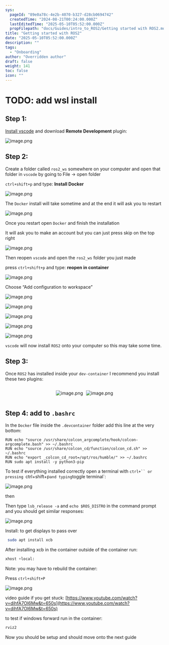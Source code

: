 ```yaml
---
sys:
  pageId: "89e0a78c-4e2b-4070-b327-d28cb0694742"
  createdTime: "2024-08-21T00:24:00.000Z"
  lastEditedTime: "2025-05-10T05:52:00.000Z"
  propFilepath: "docs/Guides/intro_to_ROS2/Getting started with ROS2.md"
title: "Getting started with ROS2"
date: "2025-05-10T05:52:00.000Z"
description: ""
tags:
  - "Onboarding"
author: "Overridden author"
draft: false
weight: 141
toc: false
icon: ""
---
```


# TODO: add wsl install

## Step 1:

[Install vscode](https://code.visualstudio.com/download) and download **Remote Development** plugin:

![image.png](https://prod-files-secure.s3.us-west-2.amazonaws.com/d518164a-d88e-44d1-a4ee-3adb3bd8bce0/efb52993-1881-4a40-b95e-6f020334f022/image.png?X-Amz-Algorithm=AWS4-HMAC-SHA256&X-Amz-Content-Sha256=UNSIGNED-PAYLOAD&X-Amz-Credential=ASIAZI2LB466SFF6DUQK%2F20250516%2Fus-west-2%2Fs3%2Faws4_request&X-Amz-Date=20250516T121609Z&X-Amz-Expires=3600&X-Amz-Security-Token=IQoJb3JpZ2luX2VjEIz%2F%2F%2F%2F%2F%2F%2F%2F%2F%2FwEaCXVzLXdlc3QtMiJHMEUCICI8Kj5iH33BhTpULgbsYnddlfG%2BReiYJQcIp5FE7eUCAiEAgrH3LkX1rMyAUxTBJr9%2FmBoQKjiva1EZqTIZLmzmEhYq%2FwMIRRAAGgw2Mzc0MjMxODM4MDUiDLD%2BPesRcV2brggOaSrcAyNY0wirGJVTBO1PANXohYmkCYGgCewYvPp4m5axWbZ0o8gj1Ql1Hzon%2Bgc2%2FsaiPBGYtP4vLE5W9fwr3cSs8FWmvRVfxAxZ7Alvunu4MFRGU7O1K4wH2jaedmVebIdIi2zUX7XZPkCns0ZI3BO3p4gWyV8bUMHrXzQmJ37ANX7%2Ft3bnQGfwJ5TDtZvge5nl5ylbt9eJCOhMwXFE8ovslBZNiCA7K9jLBSOGfSwWoH3FLbuVeud93rWaEZaTi1ZAFgln%2FnHiJnIc4uiyypMn4rPExmkteW07rsHZmhCvFZ4R%2FVYPhOM3lgNY54yL2AEDbGmLtC5xaNivrFklK0qRYsQW0Bq3ed9O7Run1dgOQUx9MXw%2F7%2BXWAxmVp69x5p7F9%2BIGJoryKNBjhpBfTi2v1hp9Tq0cJ8xc%2Fd%2BNY%2F%2BPbbkn7o%2BIIXer%2BbUueUVFT9jGQlLB5qxKUkRjLEBCDn1JwH20L1hSFD2jXxdQS%2BhTH8IbWYmA2fG4EFaNopNMriPqlFuGxHan8HW51oUaF7Wj3zxRBn%2BavP0juVDW0BoZCsq9PTWiFMP4F5FIYvPC5cXgVSYf02P%2FS0ILhaypK9PEIfC4yHjxm14l3ydNfOMwvNHpsbIwMXvAnTbN5rxUMLrCnMEGOqUBsKLfz37bMuRWgUQnogDFcp7sGThMQXF8ENMRK6RxjnC%2BFqjMplWfFitz1iSs232PMJCjP4VIesukSMISEyVmIq%2BKyOLf7iSdFk064yXY%2B4%2Fu7fnE1XNeT86RgnBb9QIMKFnvluhhNwaKFOvx%2BJTKoiUbP1LHVIvMm2tu0lugpPxa1UNvX%2BTEK9mkof3vUL5rgxzXF0lyA7w95orKHekN0e6Oqqw5&X-Amz-Signature=8a7ac2b44ef0cea1a5910aa38197b0f82bcd00b413ee38e2185ee3300d94ee3b&X-Amz-SignedHeaders=host&x-id=GetObject)

## Step 2:

Create a folder called `ros2_ws` somewhere on your computer and open that folder in `vscode` by going to File → open folder 

`ctrl+shift+p` and type: **Install Docker**

![image.png](https://prod-files-secure.s3.us-west-2.amazonaws.com/d518164a-d88e-44d1-a4ee-3adb3bd8bce0/2269dc0e-1cd5-47ff-bceb-c04ad9b2eab0/image.png?X-Amz-Algorithm=AWS4-HMAC-SHA256&X-Amz-Content-Sha256=UNSIGNED-PAYLOAD&X-Amz-Credential=ASIAZI2LB466SFF6DUQK%2F20250516%2Fus-west-2%2Fs3%2Faws4_request&X-Amz-Date=20250516T121609Z&X-Amz-Expires=3600&X-Amz-Security-Token=IQoJb3JpZ2luX2VjEIz%2F%2F%2F%2F%2F%2F%2F%2F%2F%2FwEaCXVzLXdlc3QtMiJHMEUCICI8Kj5iH33BhTpULgbsYnddlfG%2BReiYJQcIp5FE7eUCAiEAgrH3LkX1rMyAUxTBJr9%2FmBoQKjiva1EZqTIZLmzmEhYq%2FwMIRRAAGgw2Mzc0MjMxODM4MDUiDLD%2BPesRcV2brggOaSrcAyNY0wirGJVTBO1PANXohYmkCYGgCewYvPp4m5axWbZ0o8gj1Ql1Hzon%2Bgc2%2FsaiPBGYtP4vLE5W9fwr3cSs8FWmvRVfxAxZ7Alvunu4MFRGU7O1K4wH2jaedmVebIdIi2zUX7XZPkCns0ZI3BO3p4gWyV8bUMHrXzQmJ37ANX7%2Ft3bnQGfwJ5TDtZvge5nl5ylbt9eJCOhMwXFE8ovslBZNiCA7K9jLBSOGfSwWoH3FLbuVeud93rWaEZaTi1ZAFgln%2FnHiJnIc4uiyypMn4rPExmkteW07rsHZmhCvFZ4R%2FVYPhOM3lgNY54yL2AEDbGmLtC5xaNivrFklK0qRYsQW0Bq3ed9O7Run1dgOQUx9MXw%2F7%2BXWAxmVp69x5p7F9%2BIGJoryKNBjhpBfTi2v1hp9Tq0cJ8xc%2Fd%2BNY%2F%2BPbbkn7o%2BIIXer%2BbUueUVFT9jGQlLB5qxKUkRjLEBCDn1JwH20L1hSFD2jXxdQS%2BhTH8IbWYmA2fG4EFaNopNMriPqlFuGxHan8HW51oUaF7Wj3zxRBn%2BavP0juVDW0BoZCsq9PTWiFMP4F5FIYvPC5cXgVSYf02P%2FS0ILhaypK9PEIfC4yHjxm14l3ydNfOMwvNHpsbIwMXvAnTbN5rxUMLrCnMEGOqUBsKLfz37bMuRWgUQnogDFcp7sGThMQXF8ENMRK6RxjnC%2BFqjMplWfFitz1iSs232PMJCjP4VIesukSMISEyVmIq%2BKyOLf7iSdFk064yXY%2B4%2Fu7fnE1XNeT86RgnBb9QIMKFnvluhhNwaKFOvx%2BJTKoiUbP1LHVIvMm2tu0lugpPxa1UNvX%2BTEK9mkof3vUL5rgxzXF0lyA7w95orKHekN0e6Oqqw5&X-Amz-Signature=8eefdd63d668d10226c36f2eec146a4425db7a3905fcc69b23a34a0407cd091e&X-Amz-SignedHeaders=host&x-id=GetObject)

The `Docker` install will take sometime and at the end it will ask you to restart

![image.png](https://prod-files-secure.s3.us-west-2.amazonaws.com/d518164a-d88e-44d1-a4ee-3adb3bd8bce0/ed233f78-be33-4b1f-b89c-9c346c0e961e/image.png?X-Amz-Algorithm=AWS4-HMAC-SHA256&X-Amz-Content-Sha256=UNSIGNED-PAYLOAD&X-Amz-Credential=ASIAZI2LB466SFF6DUQK%2F20250516%2Fus-west-2%2Fs3%2Faws4_request&X-Amz-Date=20250516T121609Z&X-Amz-Expires=3600&X-Amz-Security-Token=IQoJb3JpZ2luX2VjEIz%2F%2F%2F%2F%2F%2F%2F%2F%2F%2FwEaCXVzLXdlc3QtMiJHMEUCICI8Kj5iH33BhTpULgbsYnddlfG%2BReiYJQcIp5FE7eUCAiEAgrH3LkX1rMyAUxTBJr9%2FmBoQKjiva1EZqTIZLmzmEhYq%2FwMIRRAAGgw2Mzc0MjMxODM4MDUiDLD%2BPesRcV2brggOaSrcAyNY0wirGJVTBO1PANXohYmkCYGgCewYvPp4m5axWbZ0o8gj1Ql1Hzon%2Bgc2%2FsaiPBGYtP4vLE5W9fwr3cSs8FWmvRVfxAxZ7Alvunu4MFRGU7O1K4wH2jaedmVebIdIi2zUX7XZPkCns0ZI3BO3p4gWyV8bUMHrXzQmJ37ANX7%2Ft3bnQGfwJ5TDtZvge5nl5ylbt9eJCOhMwXFE8ovslBZNiCA7K9jLBSOGfSwWoH3FLbuVeud93rWaEZaTi1ZAFgln%2FnHiJnIc4uiyypMn4rPExmkteW07rsHZmhCvFZ4R%2FVYPhOM3lgNY54yL2AEDbGmLtC5xaNivrFklK0qRYsQW0Bq3ed9O7Run1dgOQUx9MXw%2F7%2BXWAxmVp69x5p7F9%2BIGJoryKNBjhpBfTi2v1hp9Tq0cJ8xc%2Fd%2BNY%2F%2BPbbkn7o%2BIIXer%2BbUueUVFT9jGQlLB5qxKUkRjLEBCDn1JwH20L1hSFD2jXxdQS%2BhTH8IbWYmA2fG4EFaNopNMriPqlFuGxHan8HW51oUaF7Wj3zxRBn%2BavP0juVDW0BoZCsq9PTWiFMP4F5FIYvPC5cXgVSYf02P%2FS0ILhaypK9PEIfC4yHjxm14l3ydNfOMwvNHpsbIwMXvAnTbN5rxUMLrCnMEGOqUBsKLfz37bMuRWgUQnogDFcp7sGThMQXF8ENMRK6RxjnC%2BFqjMplWfFitz1iSs232PMJCjP4VIesukSMISEyVmIq%2BKyOLf7iSdFk064yXY%2B4%2Fu7fnE1XNeT86RgnBb9QIMKFnvluhhNwaKFOvx%2BJTKoiUbP1LHVIvMm2tu0lugpPxa1UNvX%2BTEK9mkof3vUL5rgxzXF0lyA7w95orKHekN0e6Oqqw5&X-Amz-Signature=c81fdeb04d327ba43a7c3685d051897ce1e651972fd9c1357d5742568e8885e4&X-Amz-SignedHeaders=host&x-id=GetObject)

Once you restart open `Docker` and finish the installation

It will ask you to make an account but you can just press skip on the top right

![image.png](https://prod-files-secure.s3.us-west-2.amazonaws.com/d518164a-d88e-44d1-a4ee-3adb3bd8bce0/21010ad9-1659-4fd9-9f59-9932a09b2a3d/image.png?X-Amz-Algorithm=AWS4-HMAC-SHA256&X-Amz-Content-Sha256=UNSIGNED-PAYLOAD&X-Amz-Credential=ASIAZI2LB466SFF6DUQK%2F20250516%2Fus-west-2%2Fs3%2Faws4_request&X-Amz-Date=20250516T121609Z&X-Amz-Expires=3600&X-Amz-Security-Token=IQoJb3JpZ2luX2VjEIz%2F%2F%2F%2F%2F%2F%2F%2F%2F%2FwEaCXVzLXdlc3QtMiJHMEUCICI8Kj5iH33BhTpULgbsYnddlfG%2BReiYJQcIp5FE7eUCAiEAgrH3LkX1rMyAUxTBJr9%2FmBoQKjiva1EZqTIZLmzmEhYq%2FwMIRRAAGgw2Mzc0MjMxODM4MDUiDLD%2BPesRcV2brggOaSrcAyNY0wirGJVTBO1PANXohYmkCYGgCewYvPp4m5axWbZ0o8gj1Ql1Hzon%2Bgc2%2FsaiPBGYtP4vLE5W9fwr3cSs8FWmvRVfxAxZ7Alvunu4MFRGU7O1K4wH2jaedmVebIdIi2zUX7XZPkCns0ZI3BO3p4gWyV8bUMHrXzQmJ37ANX7%2Ft3bnQGfwJ5TDtZvge5nl5ylbt9eJCOhMwXFE8ovslBZNiCA7K9jLBSOGfSwWoH3FLbuVeud93rWaEZaTi1ZAFgln%2FnHiJnIc4uiyypMn4rPExmkteW07rsHZmhCvFZ4R%2FVYPhOM3lgNY54yL2AEDbGmLtC5xaNivrFklK0qRYsQW0Bq3ed9O7Run1dgOQUx9MXw%2F7%2BXWAxmVp69x5p7F9%2BIGJoryKNBjhpBfTi2v1hp9Tq0cJ8xc%2Fd%2BNY%2F%2BPbbkn7o%2BIIXer%2BbUueUVFT9jGQlLB5qxKUkRjLEBCDn1JwH20L1hSFD2jXxdQS%2BhTH8IbWYmA2fG4EFaNopNMriPqlFuGxHan8HW51oUaF7Wj3zxRBn%2BavP0juVDW0BoZCsq9PTWiFMP4F5FIYvPC5cXgVSYf02P%2FS0ILhaypK9PEIfC4yHjxm14l3ydNfOMwvNHpsbIwMXvAnTbN5rxUMLrCnMEGOqUBsKLfz37bMuRWgUQnogDFcp7sGThMQXF8ENMRK6RxjnC%2BFqjMplWfFitz1iSs232PMJCjP4VIesukSMISEyVmIq%2BKyOLf7iSdFk064yXY%2B4%2Fu7fnE1XNeT86RgnBb9QIMKFnvluhhNwaKFOvx%2BJTKoiUbP1LHVIvMm2tu0lugpPxa1UNvX%2BTEK9mkof3vUL5rgxzXF0lyA7w95orKHekN0e6Oqqw5&X-Amz-Signature=04b4f1c9c4a3521c6ef7c47bd170b5fc5916bedc6c0c86af26fb44f9d7159175&X-Amz-SignedHeaders=host&x-id=GetObject)

Then reopen `vscode` and open the `ros2_ws` folder you just made

press `ctrl+shift+p` and type: **reopen in container**

![image.png](https://prod-files-secure.s3.us-west-2.amazonaws.com/d518164a-d88e-44d1-a4ee-3adb3bd8bce0/4e93b8c2-41ad-488c-8095-c74205196118/image.png?X-Amz-Algorithm=AWS4-HMAC-SHA256&X-Amz-Content-Sha256=UNSIGNED-PAYLOAD&X-Amz-Credential=ASIAZI2LB466SFF6DUQK%2F20250516%2Fus-west-2%2Fs3%2Faws4_request&X-Amz-Date=20250516T121609Z&X-Amz-Expires=3600&X-Amz-Security-Token=IQoJb3JpZ2luX2VjEIz%2F%2F%2F%2F%2F%2F%2F%2F%2F%2FwEaCXVzLXdlc3QtMiJHMEUCICI8Kj5iH33BhTpULgbsYnddlfG%2BReiYJQcIp5FE7eUCAiEAgrH3LkX1rMyAUxTBJr9%2FmBoQKjiva1EZqTIZLmzmEhYq%2FwMIRRAAGgw2Mzc0MjMxODM4MDUiDLD%2BPesRcV2brggOaSrcAyNY0wirGJVTBO1PANXohYmkCYGgCewYvPp4m5axWbZ0o8gj1Ql1Hzon%2Bgc2%2FsaiPBGYtP4vLE5W9fwr3cSs8FWmvRVfxAxZ7Alvunu4MFRGU7O1K4wH2jaedmVebIdIi2zUX7XZPkCns0ZI3BO3p4gWyV8bUMHrXzQmJ37ANX7%2Ft3bnQGfwJ5TDtZvge5nl5ylbt9eJCOhMwXFE8ovslBZNiCA7K9jLBSOGfSwWoH3FLbuVeud93rWaEZaTi1ZAFgln%2FnHiJnIc4uiyypMn4rPExmkteW07rsHZmhCvFZ4R%2FVYPhOM3lgNY54yL2AEDbGmLtC5xaNivrFklK0qRYsQW0Bq3ed9O7Run1dgOQUx9MXw%2F7%2BXWAxmVp69x5p7F9%2BIGJoryKNBjhpBfTi2v1hp9Tq0cJ8xc%2Fd%2BNY%2F%2BPbbkn7o%2BIIXer%2BbUueUVFT9jGQlLB5qxKUkRjLEBCDn1JwH20L1hSFD2jXxdQS%2BhTH8IbWYmA2fG4EFaNopNMriPqlFuGxHan8HW51oUaF7Wj3zxRBn%2BavP0juVDW0BoZCsq9PTWiFMP4F5FIYvPC5cXgVSYf02P%2FS0ILhaypK9PEIfC4yHjxm14l3ydNfOMwvNHpsbIwMXvAnTbN5rxUMLrCnMEGOqUBsKLfz37bMuRWgUQnogDFcp7sGThMQXF8ENMRK6RxjnC%2BFqjMplWfFitz1iSs232PMJCjP4VIesukSMISEyVmIq%2BKyOLf7iSdFk064yXY%2B4%2Fu7fnE1XNeT86RgnBb9QIMKFnvluhhNwaKFOvx%2BJTKoiUbP1LHVIvMm2tu0lugpPxa1UNvX%2BTEK9mkof3vUL5rgxzXF0lyA7w95orKHekN0e6Oqqw5&X-Amz-Signature=0a79ad1209da871578c4a77f25c6279095ce9a0d2c47fcfc7e2db7d1e766f77f&X-Amz-SignedHeaders=host&x-id=GetObject)

Choose “Add configuration to workspace”

![image.png](https://prod-files-secure.s3.us-west-2.amazonaws.com/d518164a-d88e-44d1-a4ee-3adb3bd8bce0/9560b282-5060-4989-ba37-97e7b2c22476/image.png?X-Amz-Algorithm=AWS4-HMAC-SHA256&X-Amz-Content-Sha256=UNSIGNED-PAYLOAD&X-Amz-Credential=ASIAZI2LB466SFF6DUQK%2F20250516%2Fus-west-2%2Fs3%2Faws4_request&X-Amz-Date=20250516T121609Z&X-Amz-Expires=3600&X-Amz-Security-Token=IQoJb3JpZ2luX2VjEIz%2F%2F%2F%2F%2F%2F%2F%2F%2F%2FwEaCXVzLXdlc3QtMiJHMEUCICI8Kj5iH33BhTpULgbsYnddlfG%2BReiYJQcIp5FE7eUCAiEAgrH3LkX1rMyAUxTBJr9%2FmBoQKjiva1EZqTIZLmzmEhYq%2FwMIRRAAGgw2Mzc0MjMxODM4MDUiDLD%2BPesRcV2brggOaSrcAyNY0wirGJVTBO1PANXohYmkCYGgCewYvPp4m5axWbZ0o8gj1Ql1Hzon%2Bgc2%2FsaiPBGYtP4vLE5W9fwr3cSs8FWmvRVfxAxZ7Alvunu4MFRGU7O1K4wH2jaedmVebIdIi2zUX7XZPkCns0ZI3BO3p4gWyV8bUMHrXzQmJ37ANX7%2Ft3bnQGfwJ5TDtZvge5nl5ylbt9eJCOhMwXFE8ovslBZNiCA7K9jLBSOGfSwWoH3FLbuVeud93rWaEZaTi1ZAFgln%2FnHiJnIc4uiyypMn4rPExmkteW07rsHZmhCvFZ4R%2FVYPhOM3lgNY54yL2AEDbGmLtC5xaNivrFklK0qRYsQW0Bq3ed9O7Run1dgOQUx9MXw%2F7%2BXWAxmVp69x5p7F9%2BIGJoryKNBjhpBfTi2v1hp9Tq0cJ8xc%2Fd%2BNY%2F%2BPbbkn7o%2BIIXer%2BbUueUVFT9jGQlLB5qxKUkRjLEBCDn1JwH20L1hSFD2jXxdQS%2BhTH8IbWYmA2fG4EFaNopNMriPqlFuGxHan8HW51oUaF7Wj3zxRBn%2BavP0juVDW0BoZCsq9PTWiFMP4F5FIYvPC5cXgVSYf02P%2FS0ILhaypK9PEIfC4yHjxm14l3ydNfOMwvNHpsbIwMXvAnTbN5rxUMLrCnMEGOqUBsKLfz37bMuRWgUQnogDFcp7sGThMQXF8ENMRK6RxjnC%2BFqjMplWfFitz1iSs232PMJCjP4VIesukSMISEyVmIq%2BKyOLf7iSdFk064yXY%2B4%2Fu7fnE1XNeT86RgnBb9QIMKFnvluhhNwaKFOvx%2BJTKoiUbP1LHVIvMm2tu0lugpPxa1UNvX%2BTEK9mkof3vUL5rgxzXF0lyA7w95orKHekN0e6Oqqw5&X-Amz-Signature=0da32829b3e018a3fe3834bb1b7fc21965b68c767780f753950ac233faa0b83f&X-Amz-SignedHeaders=host&x-id=GetObject)

![image.png](https://prod-files-secure.s3.us-west-2.amazonaws.com/d518164a-d88e-44d1-a4ee-3adb3bd8bce0/2ee63f81-886b-48e8-a553-dc6e5eac99e4/image.png?X-Amz-Algorithm=AWS4-HMAC-SHA256&X-Amz-Content-Sha256=UNSIGNED-PAYLOAD&X-Amz-Credential=ASIAZI2LB466SFF6DUQK%2F20250516%2Fus-west-2%2Fs3%2Faws4_request&X-Amz-Date=20250516T121609Z&X-Amz-Expires=3600&X-Amz-Security-Token=IQoJb3JpZ2luX2VjEIz%2F%2F%2F%2F%2F%2F%2F%2F%2F%2FwEaCXVzLXdlc3QtMiJHMEUCICI8Kj5iH33BhTpULgbsYnddlfG%2BReiYJQcIp5FE7eUCAiEAgrH3LkX1rMyAUxTBJr9%2FmBoQKjiva1EZqTIZLmzmEhYq%2FwMIRRAAGgw2Mzc0MjMxODM4MDUiDLD%2BPesRcV2brggOaSrcAyNY0wirGJVTBO1PANXohYmkCYGgCewYvPp4m5axWbZ0o8gj1Ql1Hzon%2Bgc2%2FsaiPBGYtP4vLE5W9fwr3cSs8FWmvRVfxAxZ7Alvunu4MFRGU7O1K4wH2jaedmVebIdIi2zUX7XZPkCns0ZI3BO3p4gWyV8bUMHrXzQmJ37ANX7%2Ft3bnQGfwJ5TDtZvge5nl5ylbt9eJCOhMwXFE8ovslBZNiCA7K9jLBSOGfSwWoH3FLbuVeud93rWaEZaTi1ZAFgln%2FnHiJnIc4uiyypMn4rPExmkteW07rsHZmhCvFZ4R%2FVYPhOM3lgNY54yL2AEDbGmLtC5xaNivrFklK0qRYsQW0Bq3ed9O7Run1dgOQUx9MXw%2F7%2BXWAxmVp69x5p7F9%2BIGJoryKNBjhpBfTi2v1hp9Tq0cJ8xc%2Fd%2BNY%2F%2BPbbkn7o%2BIIXer%2BbUueUVFT9jGQlLB5qxKUkRjLEBCDn1JwH20L1hSFD2jXxdQS%2BhTH8IbWYmA2fG4EFaNopNMriPqlFuGxHan8HW51oUaF7Wj3zxRBn%2BavP0juVDW0BoZCsq9PTWiFMP4F5FIYvPC5cXgVSYf02P%2FS0ILhaypK9PEIfC4yHjxm14l3ydNfOMwvNHpsbIwMXvAnTbN5rxUMLrCnMEGOqUBsKLfz37bMuRWgUQnogDFcp7sGThMQXF8ENMRK6RxjnC%2BFqjMplWfFitz1iSs232PMJCjP4VIesukSMISEyVmIq%2BKyOLf7iSdFk064yXY%2B4%2Fu7fnE1XNeT86RgnBb9QIMKFnvluhhNwaKFOvx%2BJTKoiUbP1LHVIvMm2tu0lugpPxa1UNvX%2BTEK9mkof3vUL5rgxzXF0lyA7w95orKHekN0e6Oqqw5&X-Amz-Signature=0fb56e8de2df0d2e07be768662a347d4d3de7b0ae85cf36622ba4a68ea16797d&X-Amz-SignedHeaders=host&x-id=GetObject)

![image.png](https://prod-files-secure.s3.us-west-2.amazonaws.com/d518164a-d88e-44d1-a4ee-3adb3bd8bce0/ae1580b2-b048-407e-aed9-b584224a7a04/image.png?X-Amz-Algorithm=AWS4-HMAC-SHA256&X-Amz-Content-Sha256=UNSIGNED-PAYLOAD&X-Amz-Credential=ASIAZI2LB466SFF6DUQK%2F20250516%2Fus-west-2%2Fs3%2Faws4_request&X-Amz-Date=20250516T121609Z&X-Amz-Expires=3600&X-Amz-Security-Token=IQoJb3JpZ2luX2VjEIz%2F%2F%2F%2F%2F%2F%2F%2F%2F%2FwEaCXVzLXdlc3QtMiJHMEUCICI8Kj5iH33BhTpULgbsYnddlfG%2BReiYJQcIp5FE7eUCAiEAgrH3LkX1rMyAUxTBJr9%2FmBoQKjiva1EZqTIZLmzmEhYq%2FwMIRRAAGgw2Mzc0MjMxODM4MDUiDLD%2BPesRcV2brggOaSrcAyNY0wirGJVTBO1PANXohYmkCYGgCewYvPp4m5axWbZ0o8gj1Ql1Hzon%2Bgc2%2FsaiPBGYtP4vLE5W9fwr3cSs8FWmvRVfxAxZ7Alvunu4MFRGU7O1K4wH2jaedmVebIdIi2zUX7XZPkCns0ZI3BO3p4gWyV8bUMHrXzQmJ37ANX7%2Ft3bnQGfwJ5TDtZvge5nl5ylbt9eJCOhMwXFE8ovslBZNiCA7K9jLBSOGfSwWoH3FLbuVeud93rWaEZaTi1ZAFgln%2FnHiJnIc4uiyypMn4rPExmkteW07rsHZmhCvFZ4R%2FVYPhOM3lgNY54yL2AEDbGmLtC5xaNivrFklK0qRYsQW0Bq3ed9O7Run1dgOQUx9MXw%2F7%2BXWAxmVp69x5p7F9%2BIGJoryKNBjhpBfTi2v1hp9Tq0cJ8xc%2Fd%2BNY%2F%2BPbbkn7o%2BIIXer%2BbUueUVFT9jGQlLB5qxKUkRjLEBCDn1JwH20L1hSFD2jXxdQS%2BhTH8IbWYmA2fG4EFaNopNMriPqlFuGxHan8HW51oUaF7Wj3zxRBn%2BavP0juVDW0BoZCsq9PTWiFMP4F5FIYvPC5cXgVSYf02P%2FS0ILhaypK9PEIfC4yHjxm14l3ydNfOMwvNHpsbIwMXvAnTbN5rxUMLrCnMEGOqUBsKLfz37bMuRWgUQnogDFcp7sGThMQXF8ENMRK6RxjnC%2BFqjMplWfFitz1iSs232PMJCjP4VIesukSMISEyVmIq%2BKyOLf7iSdFk064yXY%2B4%2Fu7fnE1XNeT86RgnBb9QIMKFnvluhhNwaKFOvx%2BJTKoiUbP1LHVIvMm2tu0lugpPxa1UNvX%2BTEK9mkof3vUL5rgxzXF0lyA7w95orKHekN0e6Oqqw5&X-Amz-Signature=ed6c4f4ab87dc501bc4ed061862e325cede0a65998284a35d565a695f2ba61ee&X-Amz-SignedHeaders=host&x-id=GetObject)

![image.png](https://prod-files-secure.s3.us-west-2.amazonaws.com/d518164a-d88e-44d1-a4ee-3adb3bd8bce0/53255b28-f75e-430f-b9e3-c0ac8577e42b/image.png?X-Amz-Algorithm=AWS4-HMAC-SHA256&X-Amz-Content-Sha256=UNSIGNED-PAYLOAD&X-Amz-Credential=ASIAZI2LB466SFF6DUQK%2F20250516%2Fus-west-2%2Fs3%2Faws4_request&X-Amz-Date=20250516T121609Z&X-Amz-Expires=3600&X-Amz-Security-Token=IQoJb3JpZ2luX2VjEIz%2F%2F%2F%2F%2F%2F%2F%2F%2F%2FwEaCXVzLXdlc3QtMiJHMEUCICI8Kj5iH33BhTpULgbsYnddlfG%2BReiYJQcIp5FE7eUCAiEAgrH3LkX1rMyAUxTBJr9%2FmBoQKjiva1EZqTIZLmzmEhYq%2FwMIRRAAGgw2Mzc0MjMxODM4MDUiDLD%2BPesRcV2brggOaSrcAyNY0wirGJVTBO1PANXohYmkCYGgCewYvPp4m5axWbZ0o8gj1Ql1Hzon%2Bgc2%2FsaiPBGYtP4vLE5W9fwr3cSs8FWmvRVfxAxZ7Alvunu4MFRGU7O1K4wH2jaedmVebIdIi2zUX7XZPkCns0ZI3BO3p4gWyV8bUMHrXzQmJ37ANX7%2Ft3bnQGfwJ5TDtZvge5nl5ylbt9eJCOhMwXFE8ovslBZNiCA7K9jLBSOGfSwWoH3FLbuVeud93rWaEZaTi1ZAFgln%2FnHiJnIc4uiyypMn4rPExmkteW07rsHZmhCvFZ4R%2FVYPhOM3lgNY54yL2AEDbGmLtC5xaNivrFklK0qRYsQW0Bq3ed9O7Run1dgOQUx9MXw%2F7%2BXWAxmVp69x5p7F9%2BIGJoryKNBjhpBfTi2v1hp9Tq0cJ8xc%2Fd%2BNY%2F%2BPbbkn7o%2BIIXer%2BbUueUVFT9jGQlLB5qxKUkRjLEBCDn1JwH20L1hSFD2jXxdQS%2BhTH8IbWYmA2fG4EFaNopNMriPqlFuGxHan8HW51oUaF7Wj3zxRBn%2BavP0juVDW0BoZCsq9PTWiFMP4F5FIYvPC5cXgVSYf02P%2FS0ILhaypK9PEIfC4yHjxm14l3ydNfOMwvNHpsbIwMXvAnTbN5rxUMLrCnMEGOqUBsKLfz37bMuRWgUQnogDFcp7sGThMQXF8ENMRK6RxjnC%2BFqjMplWfFitz1iSs232PMJCjP4VIesukSMISEyVmIq%2BKyOLf7iSdFk064yXY%2B4%2Fu7fnE1XNeT86RgnBb9QIMKFnvluhhNwaKFOvx%2BJTKoiUbP1LHVIvMm2tu0lugpPxa1UNvX%2BTEK9mkof3vUL5rgxzXF0lyA7w95orKHekN0e6Oqqw5&X-Amz-Signature=61eecde401ae93db98e887faefd79aa2b99437ac749ae2a16bddf22f7773453c&X-Amz-SignedHeaders=host&x-id=GetObject)

![image.png](https://prod-files-secure.s3.us-west-2.amazonaws.com/d518164a-d88e-44d1-a4ee-3adb3bd8bce0/7c562767-5af9-4ffb-97d1-327bcdf4ee00/image.png?X-Amz-Algorithm=AWS4-HMAC-SHA256&X-Amz-Content-Sha256=UNSIGNED-PAYLOAD&X-Amz-Credential=ASIAZI2LB466SFF6DUQK%2F20250516%2Fus-west-2%2Fs3%2Faws4_request&X-Amz-Date=20250516T121609Z&X-Amz-Expires=3600&X-Amz-Security-Token=IQoJb3JpZ2luX2VjEIz%2F%2F%2F%2F%2F%2F%2F%2F%2F%2FwEaCXVzLXdlc3QtMiJHMEUCICI8Kj5iH33BhTpULgbsYnddlfG%2BReiYJQcIp5FE7eUCAiEAgrH3LkX1rMyAUxTBJr9%2FmBoQKjiva1EZqTIZLmzmEhYq%2FwMIRRAAGgw2Mzc0MjMxODM4MDUiDLD%2BPesRcV2brggOaSrcAyNY0wirGJVTBO1PANXohYmkCYGgCewYvPp4m5axWbZ0o8gj1Ql1Hzon%2Bgc2%2FsaiPBGYtP4vLE5W9fwr3cSs8FWmvRVfxAxZ7Alvunu4MFRGU7O1K4wH2jaedmVebIdIi2zUX7XZPkCns0ZI3BO3p4gWyV8bUMHrXzQmJ37ANX7%2Ft3bnQGfwJ5TDtZvge5nl5ylbt9eJCOhMwXFE8ovslBZNiCA7K9jLBSOGfSwWoH3FLbuVeud93rWaEZaTi1ZAFgln%2FnHiJnIc4uiyypMn4rPExmkteW07rsHZmhCvFZ4R%2FVYPhOM3lgNY54yL2AEDbGmLtC5xaNivrFklK0qRYsQW0Bq3ed9O7Run1dgOQUx9MXw%2F7%2BXWAxmVp69x5p7F9%2BIGJoryKNBjhpBfTi2v1hp9Tq0cJ8xc%2Fd%2BNY%2F%2BPbbkn7o%2BIIXer%2BbUueUVFT9jGQlLB5qxKUkRjLEBCDn1JwH20L1hSFD2jXxdQS%2BhTH8IbWYmA2fG4EFaNopNMriPqlFuGxHan8HW51oUaF7Wj3zxRBn%2BavP0juVDW0BoZCsq9PTWiFMP4F5FIYvPC5cXgVSYf02P%2FS0ILhaypK9PEIfC4yHjxm14l3ydNfOMwvNHpsbIwMXvAnTbN5rxUMLrCnMEGOqUBsKLfz37bMuRWgUQnogDFcp7sGThMQXF8ENMRK6RxjnC%2BFqjMplWfFitz1iSs232PMJCjP4VIesukSMISEyVmIq%2BKyOLf7iSdFk064yXY%2B4%2Fu7fnE1XNeT86RgnBb9QIMKFnvluhhNwaKFOvx%2BJTKoiUbP1LHVIvMm2tu0lugpPxa1UNvX%2BTEK9mkof3vUL5rgxzXF0lyA7w95orKHekN0e6Oqqw5&X-Amz-Signature=6bc39ce00c9adc11a08003a72a8745675e653f331b650954291123ee4cc04fb7&X-Amz-SignedHeaders=host&x-id=GetObject)

`vscode` will now install `ROS2` onto your computer so this may take some time.

## Step 3:

Once `ROS2` has installed inside your `dev-container` I recommend you install these two plugins:

<div style="display: flex;flex-direction: row; column-gap:10px; max-width: 630px;justify-content: center;">
<div>

![image.png](https://prod-files-secure.s3.us-west-2.amazonaws.com/d518164a-d88e-44d1-a4ee-3adb3bd8bce0/3fc3d550-5a54-4ba1-ba6b-faa01cdb7369/image.png?X-Amz-Algorithm=AWS4-HMAC-SHA256&X-Amz-Content-Sha256=UNSIGNED-PAYLOAD&X-Amz-Credential=ASIAZI2LB4662S44A5HU%2F20250516%2Fus-west-2%2Fs3%2Faws4_request&X-Amz-Date=20250516T121611Z&X-Amz-Expires=3600&X-Amz-Security-Token=IQoJb3JpZ2luX2VjEIz%2F%2F%2F%2F%2F%2F%2F%2F%2F%2FwEaCXVzLXdlc3QtMiJHMEUCIQCs%2BTGo9GtgqbP5UJN9eAzAWfa%2BO5Rnf%2F8pxYmD6svEHwIgZ1%2Bg9%2BAtbeiNF%2B6V%2BktPMGu0fAj1TTaSWW095FmlDEMq%2FwMIRRAAGgw2Mzc0MjMxODM4MDUiDI3vOyRw7AOlJCzbfCrcA9CEk7A73OKFVpn%2BbN5xKliz9dQALHUlXZqGLFtQnQYZ3CItPzPvmfnkbHdYo2yRm027f736oxvu1DJh9XQBU4Phr49E%2B1JpGmopnyuIwlIrQnrhK2EWAfaERXEY4Bf%2BSa2mX1Jahexr1iSQ%2BN%2BRh9wjKy75mQXkZA09aZBulfzZCUE2cC0HkP4BBVNjrh%2BJQWwWAUhliySJgw76QwhiFPoEIDxpyPET2bP7LH5hZ6INfQVjX2j6%2Fm6ScCQcQ8K5scFgDPtpJB2MM4a%2F%2BuOaXjs7CwtfaZNn89%2F25tMIeb5Ih4zeQpk9XeeVhIqP0TK%2Bh3v3Z%2Bh43IQNM3v1xAHd1YBkJuQr2zs2sDvVtCt43tnZoWb1WaerAA7TM4R7IQgAt8Oi5E4jfJVPxDbh%2FqSGD6DHpTa0iVt7Kp82izTKL3LaMjZiH8lC4OX7Y4BSstTVk8x7dOVtllxbnEq2J7s4RybFNRQzIakTJIVZyfF5S5W5uUx5NGVw6a5zKwItpp0TJWgyZBC%2BAYxYp46%2B8W%2FCQiY%2BySjqC%2FkoZXhyIQuPZLe4CwvTgO7333NCiVJg%2FVRscDTc4IUEhQXN69pvytoiLfG464HgCaQQX%2B%2FLeMwt2iecubgHjap3fxOemSxlMJrDnMEGOqUBOIr28sl%2F16tvQ62fP6nsIcQPmfmDkLO1aEBc5ePyCyBMBVL4qPNzD2oenE5mF9DCw9ZI%2BE9uENiOOQldCcKnbunOyMVj%2B2nUX6p0A81D29crMevWOBgz8efH15uNoA21YwmMFpY96Gp6gct40LXM2E%2FA0DKBjrXg41IvUueWJ%2BsIYjPt2g0MtosAp5B3PLCgzyI3dsUaJYqUgMXWmxWXK0AFAzIF&X-Amz-Signature=8093fd40be3259fdb42f750adf927c976c453a2fef92013237a638e3f20a9933&X-Amz-SignedHeaders=host&x-id=GetObject)

</div>
<div>

![image.png](https://prod-files-secure.s3.us-west-2.amazonaws.com/d518164a-d88e-44d1-a4ee-3adb3bd8bce0/d994cc66-13c2-4093-a5a3-f84cf4601a82/image.png?X-Amz-Algorithm=AWS4-HMAC-SHA256&X-Amz-Content-Sha256=UNSIGNED-PAYLOAD&X-Amz-Credential=ASIAZI2LB4662S44A5HU%2F20250516%2Fus-west-2%2Fs3%2Faws4_request&X-Amz-Date=20250516T121611Z&X-Amz-Expires=3600&X-Amz-Security-Token=IQoJb3JpZ2luX2VjEIz%2F%2F%2F%2F%2F%2F%2F%2F%2F%2FwEaCXVzLXdlc3QtMiJHMEUCIQCs%2BTGo9GtgqbP5UJN9eAzAWfa%2BO5Rnf%2F8pxYmD6svEHwIgZ1%2Bg9%2BAtbeiNF%2B6V%2BktPMGu0fAj1TTaSWW095FmlDEMq%2FwMIRRAAGgw2Mzc0MjMxODM4MDUiDI3vOyRw7AOlJCzbfCrcA9CEk7A73OKFVpn%2BbN5xKliz9dQALHUlXZqGLFtQnQYZ3CItPzPvmfnkbHdYo2yRm027f736oxvu1DJh9XQBU4Phr49E%2B1JpGmopnyuIwlIrQnrhK2EWAfaERXEY4Bf%2BSa2mX1Jahexr1iSQ%2BN%2BRh9wjKy75mQXkZA09aZBulfzZCUE2cC0HkP4BBVNjrh%2BJQWwWAUhliySJgw76QwhiFPoEIDxpyPET2bP7LH5hZ6INfQVjX2j6%2Fm6ScCQcQ8K5scFgDPtpJB2MM4a%2F%2BuOaXjs7CwtfaZNn89%2F25tMIeb5Ih4zeQpk9XeeVhIqP0TK%2Bh3v3Z%2Bh43IQNM3v1xAHd1YBkJuQr2zs2sDvVtCt43tnZoWb1WaerAA7TM4R7IQgAt8Oi5E4jfJVPxDbh%2FqSGD6DHpTa0iVt7Kp82izTKL3LaMjZiH8lC4OX7Y4BSstTVk8x7dOVtllxbnEq2J7s4RybFNRQzIakTJIVZyfF5S5W5uUx5NGVw6a5zKwItpp0TJWgyZBC%2BAYxYp46%2B8W%2FCQiY%2BySjqC%2FkoZXhyIQuPZLe4CwvTgO7333NCiVJg%2FVRscDTc4IUEhQXN69pvytoiLfG464HgCaQQX%2B%2FLeMwt2iecubgHjap3fxOemSxlMJrDnMEGOqUBOIr28sl%2F16tvQ62fP6nsIcQPmfmDkLO1aEBc5ePyCyBMBVL4qPNzD2oenE5mF9DCw9ZI%2BE9uENiOOQldCcKnbunOyMVj%2B2nUX6p0A81D29crMevWOBgz8efH15uNoA21YwmMFpY96Gp6gct40LXM2E%2FA0DKBjrXg41IvUueWJ%2BsIYjPt2g0MtosAp5B3PLCgzyI3dsUaJYqUgMXWmxWXK0AFAzIF&X-Amz-Signature=b5f85e17580b2a68a52418bb80c053b91d6b7162c6789e24c2dc0f591efa3395&X-Amz-SignedHeaders=host&x-id=GetObject)

</div>
</div>

## Step 4: add to `.bashrc`

In the `Docker` file inside the `.devcontainer` folder add this line at the very bottom: 

```docker
RUN echo "source /usr/share/colcon_argcomplete/hook/colcon-argcomplete.bash" >> ~/.bashrc
RUN echo "source /usr/share/colcon_cd/function/colcon_cd.sh" >> ~/.bashrc
RUN echo "export _colcon_cd_root=/opt/ros/humble/" >> ~/.bashrc
RUN sudo apt install -y python3-pip 
```

To test if everything installed correctly open a terminal with `ctrl+`` or pressing `ctrl+shift+p` and typing `toggle terminal`:

![image.png](https://prod-files-secure.s3.us-west-2.amazonaws.com/d518164a-d88e-44d1-a4ee-3adb3bd8bce0/6a4943d8-b04e-4c02-9a58-775f3384d1a5/image.png?X-Amz-Algorithm=AWS4-HMAC-SHA256&X-Amz-Content-Sha256=UNSIGNED-PAYLOAD&X-Amz-Credential=ASIAZI2LB466SFF6DUQK%2F20250516%2Fus-west-2%2Fs3%2Faws4_request&X-Amz-Date=20250516T121609Z&X-Amz-Expires=3600&X-Amz-Security-Token=IQoJb3JpZ2luX2VjEIz%2F%2F%2F%2F%2F%2F%2F%2F%2F%2FwEaCXVzLXdlc3QtMiJHMEUCICI8Kj5iH33BhTpULgbsYnddlfG%2BReiYJQcIp5FE7eUCAiEAgrH3LkX1rMyAUxTBJr9%2FmBoQKjiva1EZqTIZLmzmEhYq%2FwMIRRAAGgw2Mzc0MjMxODM4MDUiDLD%2BPesRcV2brggOaSrcAyNY0wirGJVTBO1PANXohYmkCYGgCewYvPp4m5axWbZ0o8gj1Ql1Hzon%2Bgc2%2FsaiPBGYtP4vLE5W9fwr3cSs8FWmvRVfxAxZ7Alvunu4MFRGU7O1K4wH2jaedmVebIdIi2zUX7XZPkCns0ZI3BO3p4gWyV8bUMHrXzQmJ37ANX7%2Ft3bnQGfwJ5TDtZvge5nl5ylbt9eJCOhMwXFE8ovslBZNiCA7K9jLBSOGfSwWoH3FLbuVeud93rWaEZaTi1ZAFgln%2FnHiJnIc4uiyypMn4rPExmkteW07rsHZmhCvFZ4R%2FVYPhOM3lgNY54yL2AEDbGmLtC5xaNivrFklK0qRYsQW0Bq3ed9O7Run1dgOQUx9MXw%2F7%2BXWAxmVp69x5p7F9%2BIGJoryKNBjhpBfTi2v1hp9Tq0cJ8xc%2Fd%2BNY%2F%2BPbbkn7o%2BIIXer%2BbUueUVFT9jGQlLB5qxKUkRjLEBCDn1JwH20L1hSFD2jXxdQS%2BhTH8IbWYmA2fG4EFaNopNMriPqlFuGxHan8HW51oUaF7Wj3zxRBn%2BavP0juVDW0BoZCsq9PTWiFMP4F5FIYvPC5cXgVSYf02P%2FS0ILhaypK9PEIfC4yHjxm14l3ydNfOMwvNHpsbIwMXvAnTbN5rxUMLrCnMEGOqUBsKLfz37bMuRWgUQnogDFcp7sGThMQXF8ENMRK6RxjnC%2BFqjMplWfFitz1iSs232PMJCjP4VIesukSMISEyVmIq%2BKyOLf7iSdFk064yXY%2B4%2Fu7fnE1XNeT86RgnBb9QIMKFnvluhhNwaKFOvx%2BJTKoiUbP1LHVIvMm2tu0lugpPxa1UNvX%2BTEK9mkof3vUL5rgxzXF0lyA7w95orKHekN0e6Oqqw5&X-Amz-Signature=e823a77c314cd0213fa6447d4db9ca814925b3a5fc3a445d7179488c9e7a314c&X-Amz-SignedHeaders=host&x-id=GetObject)

then 

Then type `lsb_release -a` and `echo $ROS_DISTRO` in the command prompt and you should get similar responses:

![image.png](https://prod-files-secure.s3.us-west-2.amazonaws.com/d518164a-d88e-44d1-a4ee-3adb3bd8bce0/3e635dec-a805-4e85-8b9e-d000e5b71a4e/image.png?X-Amz-Algorithm=AWS4-HMAC-SHA256&X-Amz-Content-Sha256=UNSIGNED-PAYLOAD&X-Amz-Credential=ASIAZI2LB466SFF6DUQK%2F20250516%2Fus-west-2%2Fs3%2Faws4_request&X-Amz-Date=20250516T121609Z&X-Amz-Expires=3600&X-Amz-Security-Token=IQoJb3JpZ2luX2VjEIz%2F%2F%2F%2F%2F%2F%2F%2F%2F%2FwEaCXVzLXdlc3QtMiJHMEUCICI8Kj5iH33BhTpULgbsYnddlfG%2BReiYJQcIp5FE7eUCAiEAgrH3LkX1rMyAUxTBJr9%2FmBoQKjiva1EZqTIZLmzmEhYq%2FwMIRRAAGgw2Mzc0MjMxODM4MDUiDLD%2BPesRcV2brggOaSrcAyNY0wirGJVTBO1PANXohYmkCYGgCewYvPp4m5axWbZ0o8gj1Ql1Hzon%2Bgc2%2FsaiPBGYtP4vLE5W9fwr3cSs8FWmvRVfxAxZ7Alvunu4MFRGU7O1K4wH2jaedmVebIdIi2zUX7XZPkCns0ZI3BO3p4gWyV8bUMHrXzQmJ37ANX7%2Ft3bnQGfwJ5TDtZvge5nl5ylbt9eJCOhMwXFE8ovslBZNiCA7K9jLBSOGfSwWoH3FLbuVeud93rWaEZaTi1ZAFgln%2FnHiJnIc4uiyypMn4rPExmkteW07rsHZmhCvFZ4R%2FVYPhOM3lgNY54yL2AEDbGmLtC5xaNivrFklK0qRYsQW0Bq3ed9O7Run1dgOQUx9MXw%2F7%2BXWAxmVp69x5p7F9%2BIGJoryKNBjhpBfTi2v1hp9Tq0cJ8xc%2Fd%2BNY%2F%2BPbbkn7o%2BIIXer%2BbUueUVFT9jGQlLB5qxKUkRjLEBCDn1JwH20L1hSFD2jXxdQS%2BhTH8IbWYmA2fG4EFaNopNMriPqlFuGxHan8HW51oUaF7Wj3zxRBn%2BavP0juVDW0BoZCsq9PTWiFMP4F5FIYvPC5cXgVSYf02P%2FS0ILhaypK9PEIfC4yHjxm14l3ydNfOMwvNHpsbIwMXvAnTbN5rxUMLrCnMEGOqUBsKLfz37bMuRWgUQnogDFcp7sGThMQXF8ENMRK6RxjnC%2BFqjMplWfFitz1iSs232PMJCjP4VIesukSMISEyVmIq%2BKyOLf7iSdFk064yXY%2B4%2Fu7fnE1XNeT86RgnBb9QIMKFnvluhhNwaKFOvx%2BJTKoiUbP1LHVIvMm2tu0lugpPxa1UNvX%2BTEK9mkof3vUL5rgxzXF0lyA7w95orKHekN0e6Oqqw5&X-Amz-Signature=bb56a36c320818b83d40499b3ae18036a064367c867482958721caf6c54d2d4e&X-Amz-SignedHeaders=host&x-id=GetObject)

Install:  to get displays to pass over

```bash
 sudo apt install xcb
```

After installing xcb in the container outside of the container run:

```python
xhost +local:
```

Note: you may have to rebuild the container:

Press `ctrl+shift+P`

![image.png](https://prod-files-secure.s3.us-west-2.amazonaws.com/d518164a-d88e-44d1-a4ee-3adb3bd8bce0/6c2be660-2618-4c38-9c26-53554f7a0b7b/image.png?X-Amz-Algorithm=AWS4-HMAC-SHA256&X-Amz-Content-Sha256=UNSIGNED-PAYLOAD&X-Amz-Credential=ASIAZI2LB466SFF6DUQK%2F20250516%2Fus-west-2%2Fs3%2Faws4_request&X-Amz-Date=20250516T121609Z&X-Amz-Expires=3600&X-Amz-Security-Token=IQoJb3JpZ2luX2VjEIz%2F%2F%2F%2F%2F%2F%2F%2F%2F%2FwEaCXVzLXdlc3QtMiJHMEUCICI8Kj5iH33BhTpULgbsYnddlfG%2BReiYJQcIp5FE7eUCAiEAgrH3LkX1rMyAUxTBJr9%2FmBoQKjiva1EZqTIZLmzmEhYq%2FwMIRRAAGgw2Mzc0MjMxODM4MDUiDLD%2BPesRcV2brggOaSrcAyNY0wirGJVTBO1PANXohYmkCYGgCewYvPp4m5axWbZ0o8gj1Ql1Hzon%2Bgc2%2FsaiPBGYtP4vLE5W9fwr3cSs8FWmvRVfxAxZ7Alvunu4MFRGU7O1K4wH2jaedmVebIdIi2zUX7XZPkCns0ZI3BO3p4gWyV8bUMHrXzQmJ37ANX7%2Ft3bnQGfwJ5TDtZvge5nl5ylbt9eJCOhMwXFE8ovslBZNiCA7K9jLBSOGfSwWoH3FLbuVeud93rWaEZaTi1ZAFgln%2FnHiJnIc4uiyypMn4rPExmkteW07rsHZmhCvFZ4R%2FVYPhOM3lgNY54yL2AEDbGmLtC5xaNivrFklK0qRYsQW0Bq3ed9O7Run1dgOQUx9MXw%2F7%2BXWAxmVp69x5p7F9%2BIGJoryKNBjhpBfTi2v1hp9Tq0cJ8xc%2Fd%2BNY%2F%2BPbbkn7o%2BIIXer%2BbUueUVFT9jGQlLB5qxKUkRjLEBCDn1JwH20L1hSFD2jXxdQS%2BhTH8IbWYmA2fG4EFaNopNMriPqlFuGxHan8HW51oUaF7Wj3zxRBn%2BavP0juVDW0BoZCsq9PTWiFMP4F5FIYvPC5cXgVSYf02P%2FS0ILhaypK9PEIfC4yHjxm14l3ydNfOMwvNHpsbIwMXvAnTbN5rxUMLrCnMEGOqUBsKLfz37bMuRWgUQnogDFcp7sGThMQXF8ENMRK6RxjnC%2BFqjMplWfFitz1iSs232PMJCjP4VIesukSMISEyVmIq%2BKyOLf7iSdFk064yXY%2B4%2Fu7fnE1XNeT86RgnBb9QIMKFnvluhhNwaKFOvx%2BJTKoiUbP1LHVIvMm2tu0lugpPxa1UNvX%2BTEK9mkof3vUL5rgxzXF0lyA7w95orKHekN0e6Oqqw5&X-Amz-Signature=c9d4af1e0623d292488932f2f1dd51ca9809d526651cb97f8b627e88866c37eb&X-Amz-SignedHeaders=host&x-id=GetObject)

video guide if you get stuck: [https://www.youtube.com/watch?v=dihfA7Ol6Mw&t=650s](https://www.youtube.com/watch?v=dihfA7Ol6Mw&t=650s)

to test if windows forward run in the container:

```bash
rviz2
```

Now you should be setup and should move onto the next guide 
